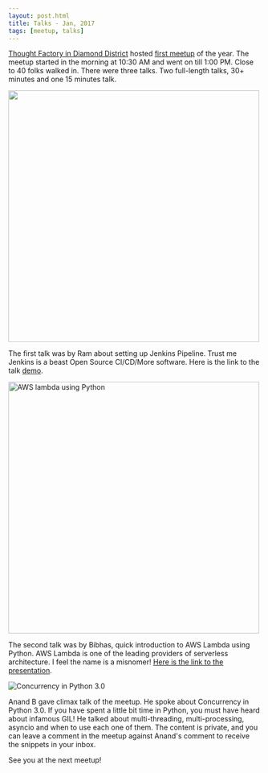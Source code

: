 ```yaml
---
layout: post.html
title: Talks - Jan, 2017
tags: [meetup, talks]
---
```


[Thought Factory in Diamond District](https://www.axisbank.com/thoughtfactory/index.html) hosted [first meetup](https://www.meetup.com/BangPypers/events/236371561/) of the year. The meetup started in the morning at 10:30 AM and went on till 1:00 PM. Close to 40 folks walked in. There were three talks. Two full-length talks, 30+ minutes and one 15 minutes talk.

<img src="https://a248.e.akamai.net/secure.meetupstatic.com/photos/event/a/d/e/b/highres_457784523.jpeg" height="500" width="500">

The first talk was by Ram about setting up Jenkins Pipeline. Trust me Jenkins is a beast Open Source CI/CD/More software. Here is the link to the talk [demo](https://github.com/mramanathan/jenkins_pipeline_demo).

<img src="https://a248.e.akamai.net/secure.meetupstatic.com/photos/event/a/e/0/a/highres_457784554.jpeg" alt="AWS lambda using Python" height="500" width="500">

The second talk was by Bibhas, quick introduction to AWS Lambda using Python. AWS Lambda is one of the leading providers of serverless architecture. I feel the name is a misnomer! [Here is the link to the presentation](https://docs.google.com/presentation/d/12fI_iKINBgRYw3kbDp2SiUmwd94oD-uZTBeeU6rfHZk/edit?usp=sharing).

<img src="https://a248.e.akamai.net/secure.meetupstatic.com/photos/event/a/e/2/6/highres_457784582.jpeg" alt="Concurrency in Python 3.0">

Anand B gave climax talk of the meetup. He spoke about Concurrency in Python 3.0. If you have spent a little bit time in Python, you must have heard about infamous GIL! He talked about multi-threading, multi-processing, asyncio and when to use each one of them. The content is private, and you can leave a comment in the meetup against Anand's comment to receive the snippets in your inbox.

See you at the next meetup!
